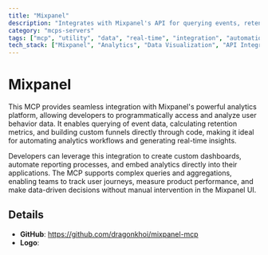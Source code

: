 ```yaml
---
title: "Mixpanel"
description: "Integrates with Mixpanel's API for querying events, retention, and funnels to enable on-demand analytics and custom report generation."
category: "mcps-servers"
tags: ["mcp", "utility", "data", "real-time", "integration", "automation"]
tech_stack: ["Mixpanel", "Analytics", "Data Visualization", "API Integration", "Business Intelligence"]
---
```


# Mixpanel

This MCP provides seamless integration with Mixpanel's powerful analytics platform, allowing developers to programmatically access and analyze user behavior data. It enables querying of event data, calculating retention metrics, and building custom funnels directly through code, making it ideal for automating analytics workflows and generating real-time insights.

Developers can leverage this integration to create custom dashboards, automate reporting processes, and embed analytics directly into their applications. The MCP supports complex queries and aggregations, enabling teams to track user journeys, measure product performance, and make data-driven decisions without manual intervention in the Mixpanel UI.

## Details

- **GitHub**: https://github.com/dragonkhoi/mixpanel-mcp
- **Logo**: 
